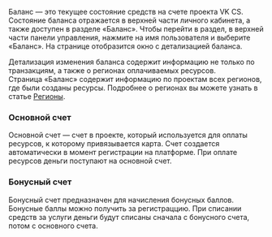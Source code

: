 Баланс — это текущее состояние средств на счете проекта VK CS. Состояние баланса отражается в верхней части личного кабинета, а также доступен в разделе «Баланс». Чтобы перейти в раздел, в верхней части панели управления, нажмите на имя пользователя и выберите «Баланс». На странице отобразится окно с детализацией баланса.

Детализация изменения баланса содержит информацию не только по транзакциям, а также о регионах оплачиваемых ресурсов. Страница «Баланс» содержит информацию по проектам всех регионов, где были созданы ресурсы. Подробнее о регионах вы можете узнать в статье [Регионы](https://mcs.mail.ru/docs/additionals/start/user-account/regions).

### Основной счет

Основной счет — счет в проекте, который используется для оплаты ресурсов, к которому привязывается карта. Счет создается автоматически в момент регистрации на платформе. При оплате ресурсов деньги поступают на основной счет.

### Бонусный счет

Бонусный счет предназначен для начисления бонусных баллов. Бонусные баллы можно получить за регистраццию. При списании средств за услуги деньги будут списаны сначала с бонусного счета, потом с основного счета.
